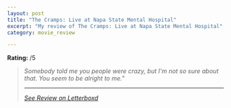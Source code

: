 ```yaml
---
layout: post
title: "The Cramps: Live at Napa State Mental Hospital"
excerpt: "My review of The Cramps: Live at Napa State Mental Hospital"
category: movie_review

---
```


**Rating:** /5

<blockquote><i>Somebody told me you people were crazy, but I'm not so sure about that. You seem to be alright to me."

<hr>

[See Review on Letterboxd](https://boxd.it/8BSIEf)
